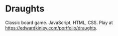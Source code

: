 # Draughts
Classic board game.
JavaScript, HTML, CSS.
Play at https://edwardkinley.com/portfolio/draughts.
